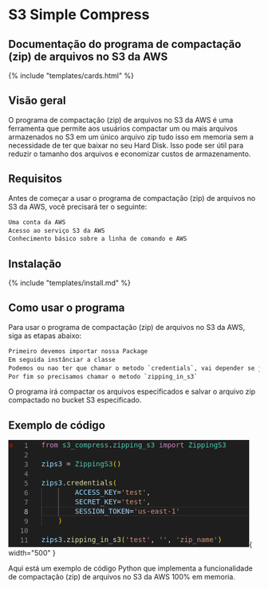 # S3 Simple Compress
## Documentação do programa de compactação (zip) de arquivos no S3 da AWS

{% include "templates/cards.html" %}

## Visão geral

O programa de compactação (zip) de arquivos no S3 da AWS é uma ferramenta que permite aos usuários compactar um ou mais arquivos armazenados no S3 em um único arquivo zip tudo isso em memoria sem a necessidade de ter que baixar no seu Hard Disk. Isso pode ser útil para reduzir o tamanho dos arquivos e economizar custos de armazenamento.

## Requisitos

Antes de começar a usar o programa de compactação (zip) de arquivos no S3 da AWS, você precisará ter o seguinte:
```bash
Uma conta da AWS
Acesso ao serviço S3 da AWS
Conhecimento básico sobre a linha de comando e AWS
```
## Instalação

{% include "templates/install.md" %}

## Como usar o programa

Para usar o programa de compactação (zip) de arquivos no S3 da AWS, siga as etapas abaixo:
```bash
Primeiro devemos importar nossa Package
Em seguida instânciar a classe
Podemos ou nao ter que chamar o metodo `credentials`, vai depender se ja existir `~/.aws/credentials` ou nao
Por fim so precisamos chamar o metodo `zipping_in_s3`
```
O programa irá compactar os arquivos especificados e salvar o arquivo zip compactado no bucket S3 especificado.

## Exemplo de código

![logo do projeto](assets/exemple.png){ width="500" }

Aqui está um exemplo de código Python que implementa a funcionalidade de compactação (zip) de arquivos no S3 da AWS 100% em memoria.